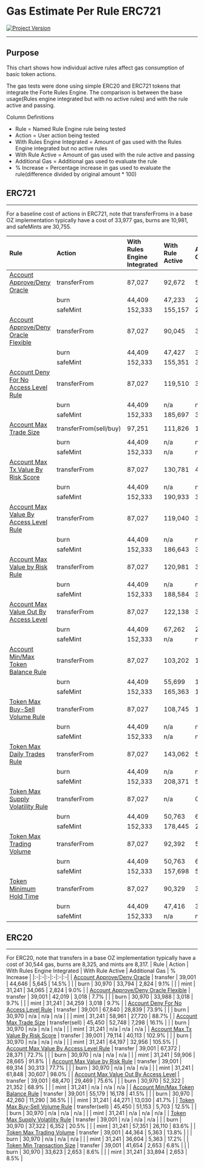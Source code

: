 # Gas Estimate Per Rule ERC721
[![Project Version][version-image]][version-url]

---

## Purpose

This chart shows how individual active rules affect gas consumption of basic token actions.

The gas tests were done using simple ERC20 and ERC721 tokens that integrate the Forte Rules Engine. The comparison is between the base usage(Rules engine integrated but with no active rules) and with the rule active and passing.

Column Definitions
- Rule = Named Rule Engine rule being tested
- Action = User action being tested
- With Rules Engine Integrated = Amount of gas used with the Rules Engine integrated but no active rules
- With Rule Active = Amount of gas used with the rule active and passing
- Additional Gas = Additional gas used to evaluate the rule
- % Increase = Percentage increase in gas used to evaluate the rule(difference divided by original amount * 100) 

## ERC721

---
For a baseline cost of actions in ERC721, note that transferFroms in a base OZ implementation typically have a cost of 33,977 gas, burns are 10,981, and safeMints are 30,755.

| Rule | Action | With Rules Engine Integrated | With Rule Active | Additional Gas | % Increase |
|:-|:-|:-|:-|:-|:-| 
| [Account Approve/Deny Oracle](../rules/ACCOUNT-APPROVE-DENY-ORACLE.md) | transferFrom | 87,027 | 92,672 | 5,645 | 6.5% |
| | burn | 44,409 | 47,233 | 2,824 | 6.4% |
| | safeMint | 152,333 | 155,157 | 2,824 | 1.9% |
| [Account Approve/Deny Oracle Flexible](../rules/ACCOUNT-APPROVE-DENY-ORACLE-FLEXIBLE.md) | transferFrom | 87,027 | 90,045 | 3,018 | 3.5% |
| | burn | 44,409 | 47,427 | 3,018 | 6.8% |
| | safeMint | 152,333 | 155,351 | 3,018 | 2.0% |
| [Account Deny For No Access Level Rule](../rules/ACCOUNT-DENY-FOR-NO-ACCESS-LEVEL.md) | transferFrom | 87,027 | 119,510 | 32,483 | 37.3% |
| | burn | 44,409 | n/a | n/a | n/a |
| | safeMint | 152,333 | 185,697 | 33,364 | 21.9% |
| [Account Max Trade Size](../rules/ACCOUNT-MAX-TRADE-SIZE.md) | transferFrom(sell/buy) | 97,251 | 111,826 | 14,575 | 15.0% |
| | burn | 44,409 | n/a | n/a | n/a |
| | safeMint | 152,333 | n/a | n/a | n/a |
| [Account Max Tx Value By Risk Score](../rules/ACCOUNT-MAX-TX-VALUE-BY-RISK-SCORE.md)| transferFrom | 87,027 | 130,781 | 43,754 | 50.3% |
| | burn | 44,409 | n/a | n/a | n/a |
| | safeMint | 152,333 | 190,933 | 38,600 | 25.3% |
| [Account Max Value By Access Level Rule](../rules/ACCOUNT-MAX-VALUE-BY-ACCESS-LEVEL.md) | transferFrom | 87,027 | 119,040 | 32,013 | 36.8% |
| | burn | 44,409 | n/a | n/a | n/a |
| | safeMint | 152,333 | 186,643 | 34,310 | 22.5% |
| [Account Max Value by Risk Rule](../rules/ACCOUNT-MAX-VALUE-BY-RISK.md) | transferFrom | 87,027 | 120,981 | 33,954 | 39.0% |
| | burn | 44,409 | n/a | n/a | n/a |
| | safeMint | 152,333 | 188,584 | 36,251 | 23.8% |
| [Account Max Value Out By Access Level](../rules/ACCOUNT-MAX-VALUE-BY-ACCESS-LEVEL.md) | transferFrom | 87,027 | 122,138 | 35,111 | 40.3% |
| | burn | 44,409 | 67,262 | 22,853 | 51.5% |
| | safeMint | 152,333 | n/a | n/a | n/a |
| [Account Min/Max Token Balance Rule](../rules/ACCOUNT-MIN-MAX-TOKEN-BALANCE.md) | transferFrom | 87,027 | 103,202 | 16,175 | 18.6% |
| | burn | 44,409 | 55,699 | 11,290 | 25.4% |
| | safeMint | 152,333 | 165,363 | 13,030 | 8.6% |
| [Token Max Buy-Sell Volume Rule](../rules/TOKEN-MAX-BUY-SELL-VOLUME.md) | transferFrom | 87,027 | 108,745 | 11,494 | 11.8% |
| | burn | 44,409 | n/a | n/a | n/a |
| | safeMint | 152,333 | n/a | n/a | n/a |
| [Token Max Daily Trades Rule](../rules/TOKEN-MAX-DAILY-TRADES.md) | transferFrom | 87,027 | 143,062 | 56,035 | 64.4% |
| | burn | 44,409 | n/a | n/a | n/a |
| | safeMint | 152,333 | 208,371 | 56,038 | 36.8% |
| [Token Max Supply Volatility Rule](../rules/TOKEN-MAX-SUPPLY-VOLATILITY.md) | transferFrom | 87,027 | n/a | 0 | 0 |
| | burn | 44,409 | 50,763 | 6,354 | 14.3% |
| | safeMint | 152,333 | 178,445 | 26,112 | 17.1% |
| [Token Max Trading Volume](../rules/TOKEN-MAX-TRADING-VOLUME.md) | transferFrom | 87,027 | 92,392 | 5,365 | 6.2% |
| | burn | 44,409 | 50,763 | 6,354 | 14.3% |
| | safeMint | 152,333 | 157,698 | 5,365 | 3.5% |
| [Token Minimum Hold Time](../rules/TOKEN-MIN-HOLD-TIME.md) | transferFrom | 87,027 | 90,329 | 3,302 | 3.8% | 
| | burn | 44,409 | 47,416 | 3,007 | 6.8% |
| | safeMint | 152,333 | n/a | n/a | n/a |

## ERC20
---
For ERC20, note that transfers in a base OZ implementation typically have a cost of 30,544 gas, burns are 8,325, and mints are 8,317.
| Rule | Action | With Rules Engine Integrated | With Rule Active | Additional Gas | % Increase |
|:-|:-|:-|:-|:-|:-|
| [Account Approve/Deny Oracle](../rules/ACCOUNT-APPROVE-DENY-ORACLE.md) | transfer | 39,001 | 44,646 | 5,645 | 14.5% |
|  | burn | 30,970 | 33,794 | 2,824 | 9.1% |
|  | mint | 31,241 | 34,065 | 2,824 | 9.0% |
| [Account Approve/Deny Oracle Flexible](../rules/ACCOUNT-APPROVE-DENY-ORACLE-FLEXIBLE.md) | transfer | 39,001 | 42,019 | 3,018 | 7.7% |
|  | burn | 30,970 | 33,988 | 3,018 | 9.7% |
|  | mint | 31,241 | 34,259 | 3,018 | 9.7% |
| [Account Deny For No Access Level Rule](../rules/ACCOUNT-DENY-FOR-NO-ACCESS-LEVEL.md)  | transfer | 39,001 | 67,840 | 28,839 | 73.9% |
|  | burn | 30,970 | n/a | n/a | n/a |
|  | mint | 31,241 | 58,961 | 27,720 | 88.7% |
| [Account Max Trade Size](../rules/ACCOUNT-MAX-TRADE-SIZE.md) | transfer(sell) | 45,450 | 52,748 | 7,298 | 16.1% |
|  | burn | 30,970 | n/a | n/a | n/a |
|  | mint | 31,241 | n/a | n/a | n/a |
| [Account Max Tx Value By Risk Score](../rules/ACCOUNT-MAX-TX-VALUE-BY-RISK-SCORE.md) | transfer | 39,001 | 79,114 | 40,113 | 102.9% |
|  | burn | 30,970 | n/a | n/a | n/a |
|  | mint | 31,241 | 64,197 | 32,956 | 105.5% |
| [Account Max Value By Access Level Rule](../rules/ACCOUNT-MAX-VALUE-BY-ACCESS-LEVEL.md) | transfer | 39,001 | 67,372 | 28,371 | 72.7% |
|  | burn | 30,970 | n/a | n/a | n/a |
|  | mint | 31,241 | 59,906 | 28,665 | 91.8% |
| [Account Max Value by Risk Rule](../rules/ACCOUNT-MAX-VALUE-BY-RISK.md) | transfer | 39,001 | 69,314 | 30,313 | 77.7% |
|  | burn | 30,970 | n/a | n/a | n/a |
|  | mint | 31,241 | 61,848 | 30,607 | 98.0% |
| [Account Max Value Out By Access Level](../rules/ACCOUNT-MAX-VALUE-BY-ACCESS-LEVEL.md) | transfer | 39,001 | 68,470 | 29,469 | 75.6% |
|  | burn | 30,970 | 52,322 | 21,352 | 68.9% |
|  | mint | 31,241 | n/a | n/a | n/a |
| [Account Min/Max Token Balance Rule](../rules/ACCOUNT-MIN-MAX-TOKEN-BALANCE.md) | transfer | 39,001 | 55,179 | 16,178 | 41.5% |
|  | burn | 30,970 | 42,260 | 11,290 | 36.5% |
|  | mint | 31,241 | 44,271 | 13,030 | 41.7% |
| [Token Max Buy-Sell Volume Rule](../rules/TOKEN-MAX-BUY-SELL-VOLUME.md) | transfer(sell) | 45,450 | 51,153 | 5,703 | 12.5% |
|  | burn | 30,970 | n/a | n/a | n/a |
|  | mint | 31,241 | n/a | n/a | n/a |
| [Token Max Supply Volatility Rule](../rules/TOKEN-MAX-SUPPLY-VOLATILITY.md) | transfer | 39,001 | n/a | n/a | n/a |
|  | burn | 30,970 | 37,322 | 6,352 | 20.5% |
|  | mint | 31,241 | 57,351 | 26,110 | 83.6% |
| [Token Max Trading Volume](../rules/TOKEN-MAX-TRADING-VOLUME.md) | transfer | 39,001 | 44,364 | 5,363 | 13.8% |
|  | burn | 30,970 | n/a | n/a | n/a |
|  | mint | 31,241 | 36,604 | 5,363 | 17.2% |
| [Token Min Transaction Size](../rules/TOKEN-MIN-TRANSACTION-SIZE.md) | transfer | 39,001 | 41,654 | 2,653 | 6.8% |
|  | burn | 30,970 | 33,623 | 2,653 | 8.6% |
|  | mint | 31,241 | 33,894 | 2,653 | 8.5% |


<!-- These are the header links -->
[version-image]: https://img.shields.io/badge/Version-2.2.0-brightgreen?style=for-the-badge&logo=appveyor
[version-url]: https://github.com/thrackle-io/forte-rules-engine


